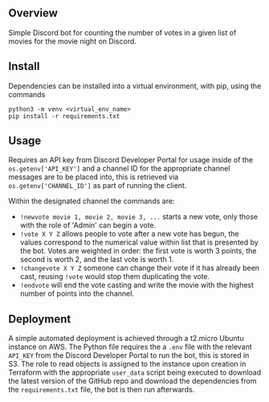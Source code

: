 ## Overview

Simple Discord bot for counting the number of votes in a given list of movies for the movie night on Discord.

## Install

Dependencies can be installed into a virtual environment, with pip, using the commands

```
python3 -m venv <virtual_env_name>
pip install -r requirements.txt
```

## Usage

Requires an API key from Discord Developer Portal for usage inside of the `os.getenv['API_KEY']` and a channel ID for the appropriate channel messages are to be placed into, this is retrieved via `os.getenv['CHANNEL_ID']` as part of running the client.

Within the designated channel the commands are:

* `!newvote movie 1, movie 2, movie 3, ...` starts a new vote, only those with the role of 'Admin' can begin a vote.
* `!vote X Y Z` allows people to vote after a new vote has begun, the values correspond to the numerical value within list that is presented by the bot. Votes are weighted in order: the first vote is worth 3 points, the second is worth 2, and the last vote is worth 1.
* `!changevote X Y Z` someone can change their vote if it has already been cast, reusing `!vote` would stop them duplicating the vote.
* `!endvote` will end the vote casting and write the movie with the highest number of points into the channel.

## Deployment

A simple automated deployment is achieved through a t2.micro Ubuntu instance on AWS. The Python file requires the a `.env` file with the relevant `API_KEY` from the Discord Developer Portal to run the bot, this is stored in S3. The role to read objects is assigned to the instance upon creation in Terraform with the appropriate `user_data` script being executed to download the latest version of the GitHub repo and download the dependencies from the `requirements.txt` file, the bot is then run afterwards.
